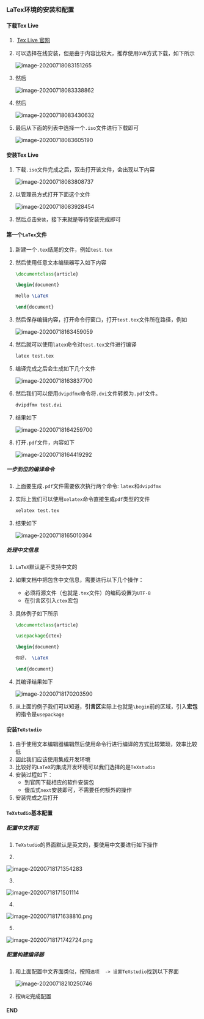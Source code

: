 ### LaTex环境的安装和配置



#### 下载Tex Live

1. ​		[Tex Live 官网](http://tug.org/texlive/)

2. 可以选择在线安装，但是由于内容比较大，推荐使用`DVD`方式下载，如下所示

   ![image-20200718083151265](https://cdn.jsdelivr.net/gh/Square-John/Image/img/image-20200718083151265.png)

   

3. 然后

   ![image-20200718083338862](https://cdn.jsdelivr.net/gh/Square-John/Image/img/image-20200718083808737.png)

   

4. 然后

   ![image-20200718083430632](https://cdn.jsdelivr.net/gh/Square-John/Image/img/image-20200718083338862.png)

5. 最后从下面的列表中选择一个`.iso`文件进行下载即可

   ![image-20200718083605190](https://cdn.jsdelivr.net/gh/Square-John/Image/img/image-20200718083605190.png)



#### 安装Tex Live

1. 下载`.iso`文件完成之后，双击打开该文件，会出现以下内容

   ![image-20200718083808737](https://cdn.jsdelivr.net/gh/Square-John/Image/img/image-20200718083430632.png)

   

2. 以管理员方式打开下面这个文件

   ![image-20200718083928454](https://cdn.jsdelivr.net/gh/Square-John/Image/img/image-20200718083928454.png)

3. 然后点击`安装`，接下来就是等待安装完成即可



#### 第一个`LaTex`文件

1. 新建一个`.tex`结尾的文件，例如`test.tex`

2. 然后使用任意文本编辑器写入如下内容

   ```latex
   \documentclass{article}
   
   \begin{document}
   
   Hello \LaTeX
   
   \end{document}
   ```

   

3. 然后保存编辑内容，打开命令行窗口，打开`test.tex`文件所在路径，例如

   ![image-20200718163459059](https://cdn.jsdelivr.net/gh/Square-John/Image/img/image-20200718163459059.png)

4. 然后就可以使用`latex`命令对`test.tex`文件进行编译

   ```bash
   latex test.tex
   ```

   

5. 编译完成之后会生成如下几个文件

   ![image-20200718163837700](https://cdn.jsdelivr.net/gh/Square-John/Image/img/image-20200718163837700.png)

6. 然后我们可以使用`dvipdfmx`命令将`.dvi`文件转换为`.pdf`文件。

   ```bash
   dvipdfmx test.dvi
   ```

   

7. 结果如下

   ![image-20200718164259700](https://cdn.jsdelivr.net/gh/Square-John/Image/img/image-20200718164259700.png)

8. 打开`.pdf`文件，内容如下

   ![image-20200718164419292](https://cdn.jsdelivr.net/gh/Square-John/Image/img/image-20200718164419292.png)



##### 一步到位的编译命令

1. 上面要生成`.pdf`文件需要依次执行两个命令: `latex`和`dvipdfmx`

2. 实际上我们可以使用`xelatex`命令直接生成`pdf`类型的文件

   ```bash
   xelatex test.tex
   ```

   

3. 结果如下

   ![image-20200718165010364](https://cdn.jsdelivr.net/gh/Square-John/Image/img/image-20200718165010364.png)



##### 处理中文信息

1. `LaTeX`默认是不支持中文的

2. 如果文档中把包含中文信息，需要进行以下几个操作：

   - 必须将源文件（也就是`.tex`文件）的编码设置为`UTF-8`
   - 在引言区引入`ctex`宏包

3. 具体例子如下所示

   ```latex
   \documentclass{article}
   
   \usepackage{ctex}
   
   \begin{document}
   
   你好， \LaTeX
   
   \end{document}
   ```

   

4. 其编译结果如下

   ![image-20200718170203590](https://cdn.jsdelivr.net/gh/Square-John/Image/img/image-20200718170203590.png)

5. 从上面的例子我们可以知道，**引言区**实际上也就是`\begin`前的区域，引入**宏包**的指令是`usepackage`



#### 安装`TeXstudio`

1. 由于使用文本编辑器编辑然后使用命令行进行编译的方式比较繁琐，效率比较低
2. 因此我们应该使用集成开发环境
3. 比较好的`LaTeX`的集成开发环境可以我们选择的是`TeXstudio`
4. 安装过程如下：
   - 到官网下载相应的软件安装包
   - 傻瓜式`next`安装即可，不需要任何额外的操作
5. 安装完成之后打开



#### `TeXstudio`基本配置

##### 配置中文界面

1. `TeXstudio`的界面默认是英文的，要使用中文要进行如下操作

2.   

   ![image-20200718171354283](https://cdn.jsdelivr.net/gh/Square-John/Image/img/image-20200718171354283.png)

   

3.  

   ![image-20200718171501114](https://cdn.jsdelivr.net/gh/Square-John/Image/img/image-20200718171638810.png)

   

4.  

   ![image-20200718171638810.png](https://cdn.jsdelivr.net/gh/Square-John/Image/img/image-20200718171501114.png)

   

5.  

   ![image-20200718171742724.png](https://cdn.jsdelivr.net/gh/Square-John/Image/img/image-20200718171742724.png)

   

##### 配置构建编译器

1. 和上面配置中文界面类似，按照`选项  -> 设置TeXstudio`找到以下界面

   ![image-20200718210250746](https://cdn.jsdelivr.net/gh/Square-John/Image/img/image-20200718210250746.png)

   

2. 按`确定`完成配置



#### END

